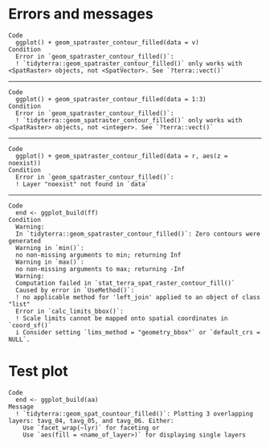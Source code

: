 # Errors and messages

    Code
      ggplot() + geom_spatraster_contour_filled(data = v)
    Condition
      Error in `geom_spatraster_contour_filled()`:
      ! `tidyterra::geom_spatraster_contour_filled()` only works with <SpatRaster> objects, not <SpatVector>. See `?terra::vect()`

---

    Code
      ggplot() + geom_spatraster_contour_filled(data = 1:3)
    Condition
      Error in `geom_spatraster_contour_filled()`:
      ! `tidyterra::geom_spatraster_contour_filled()` only works with <SpatRaster> objects, not <integer>. See `?terra::vect()`

---

    Code
      ggplot() + geom_spatraster_contour_filled(data = r, aes(z = noexist))
    Condition
      Error in `geom_spatraster_contour_filled()`:
      ! Layer "noexist" not found in `data`

---

    Code
      end <- ggplot_build(ff)
    Condition
      Warning:
      In `tidyterra::geom_spatraster_contour_filled()`: Zero contours were generated
      Warning in `min()`:
      no non-missing arguments to min; returning Inf
      Warning in `max()`:
      no non-missing arguments to max; returning -Inf
      Warning:
      Computation failed in `stat_terra_spat_raster_contour_fill()`
      Caused by error in `UseMethod()`:
      ! no applicable method for 'left_join' applied to an object of class "list"
      Error in `calc_limits_bbox()`:
      ! Scale limits cannot be mapped onto spatial coordinates in `coord_sf()`
      i Consider setting `lims_method = "geometry_bbox"` or `default_crs = NULL`.

# Test plot

    Code
      end <- ggplot_build(aa)
    Message
      ! `tidyterra::geom_spat_countour_filled()`: Plotting 3 overlapping layers: tavg_04, tavg_05, and tavg_06. Either:
        Use `facet_wrap(~lyr)` for faceting or
        Use `aes(fill = <name_of_layer>)` for displaying single layers

